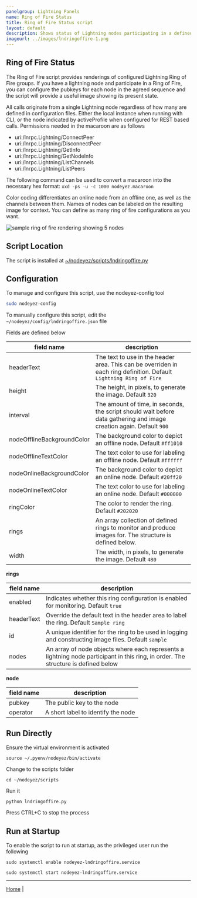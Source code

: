 ```yaml
---
panelgroup: Lightning Panels
name: Ring of Fire Status
title: Ring of Fire Status script
layout: default
description: Shows status of Lightning nodes participating in a defined ring with their up/down state, and the channels between them.
imageurl: ../images/lndringoffire-1.png
---
```


## Ring of Fire Status

The Ring of Fire script provides renderings of configured Lightning Ring of Fire
groups.  If you have a lightning node and participate in a Ring of Fire, you can
configure the pubkeys for each node in the agreed sequence and the script 
will provide a useful image showing its present state.  

All calls originate from a single Lightning node regardless of how many are defined in configuration files. Either the local instance when running with CLI, or the node indicated by activeProfile when configured for REST based calls.  Permissions needed in the macaroon are as follows

- uri:/lnrpc.Lightning/ConnectPeer
- uri:/lnrpc.Lightning/DisconnectPeer
- uri:/lnrpc.Lightning/GetInfo
- uri:/lnrpc.Lightning/GetNodeInfo
- uri:/lnrpc.Lightning/ListChannels
- uri:/lnrpc.Lightning/ListPeers

The following command can be used to convert a macaroon into the necessary hex
format: `xxd -ps -u -c 1000 nodeyez.macaroon`

Color coding differentiates an online node from an offline one, as well as the
channels between them. Names of nodes can be labeled on the resulting image for
context. You can define as many ring of fire configurations as you want. 

![sample ring of fire rendering showing 5 nodes](../images/lndringoffire-1.png)

## Script Location

The script is installed at 
[~/nodeyez/scripts/lndringoffire.py](../scripts/lndringoffire.py)

## Configuration

To manage and configure this script, use the nodeyez-config tool

```sh
sudo nodeyez-config
```

To manually configure this script, edit the `~/nodeyez/config/lndringoffire.json` file

Fields are defined below

| field name | description  |
| --- |--- |
| headerText | The text to use in the header area. This can be overriden in each ring definition. Default `Lightning Ring of Fire` |
| height | The height, in pixels, to generate the image. Default `320` |
| interval | The amount of time, in seconds, the script should wait before data gathering and image creation again. Default `900` |
| nodeOfflineBackgroundColor | The background color to depict an offline node. Default `#ff1010` |
| nodeOfflineTextColor | The text color to use for labeling an offline node. Default `#ffffff` |
| nodeOnlineBackgroundColor | The background color to depict an online node. Default `#20ff20` |
| nodeOnlineTextColor | The text color to use for labeling an online node. Default `#000000` |
| ringColor | The color to render the ring. Default `#202020` |
| rings | An array collection of defined rings to monitor and produce images for. The structure is defined below. |
| width | The width, in pixels, to generate the image. Default `480` |

__rings__

| field name | description |
| --- | --- |
| enabled | Indicates whether this ring configuration is enabled for monitoring. Default `true` |
| headerText | Override the default text in the header area to label the ring. Default `Sample ring` |
| id | A unique identifier for the ring to be used in logging and constructing image files. Default `sample` |
| nodes | An array of node objects where each represents a lightning node participant in this ring, in order. The structure is defined below |

__node__

| field name | description |
| --- | --- |
| pubkey | The public key to the node |
| operator | A short label to identify the node |


## Run Directly

Ensure the virtual environment is activated
```shell
source ~/.pyenv/nodeyez/bin/activate
```

Change to the scripts folder
```shell
cd ~/nodeyez/scripts
```

Run it
```shell
python lndringoffire.py
```

Press CTRL+C to stop the process

## Run at Startup

To enable the script to run at startup, as the privileged user run the following

```shell
sudo systemctl enable nodeyez-lndringoffire.service

sudo systemctl start nodeyez-lndringoffire.service
```

---

[Home](../) | 